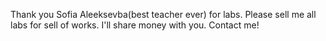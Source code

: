 Thank you Sofia Aleeksevba(best teacher ever) for labs. Please sell me all labs for sell of works. I'll share money with you. Contact me!
